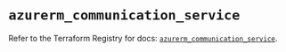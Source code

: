 # `azurerm_communication_service`

Refer to the Terraform Registry for docs: [`azurerm_communication_service`](https://registry.terraform.io/providers/hashicorp/azurerm/4.16.0/docs/resources/communication_service).
